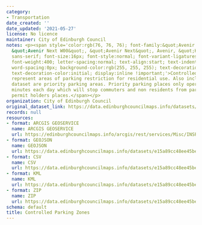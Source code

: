 ```yaml
---
category:
- Transportation
date_created: ''
date_updated: '2021-05-27'
license: No licence
maintainer: City of Edinburgh Council
notes: <p><span style='color:rgb(76, 76, 76); font-family:&quot;Avenir Next W01&quot;,
  &quot;Avenir Next W00&quot;, &quot;Avenir Next&quot;, Avenir, &quot;Helvetica Neue&quot;,
  sans-serif; font-size:16px; font-style:normal; font-variant-ligatures:normal; font-variant-caps:normal;
  font-weight:400; letter-spacing:normal; text-align:start; text-indent:0px; text-transform:none;
  word-spacing:0px; background-color:rgb(255, 255, 255); text-decoration-style:initial;
  text-decoration-color:initial; display:inline !important;'>Controlled Parking Zones
  represent areas of parking restriction for residential use. Also included in this
  dataset are priority parking areas. Priority parking places only operate for 90
  minutes each day which will stop commuters and non residents from parking in the
  permit holders places.</span></p>
organization: City of Edinburgh Council
original_dataset_link: https://data.edinburghcouncilmaps.info/datasets/e15a89cc48ee45be8fadf0f00ffcda21_12
records: null
resources:
- format: ARCGIS GEOSERVICE
  name: ARCGIS GEOSERVICE
  url: https://edinburghcouncilmaps.info/arcgis/rest/services/Misc/INSPIRE/MapServer/12
- format: GEOJSON
  name: GEOJSON
  url: https://data.edinburghcouncilmaps.info/datasets/e15a89cc48ee45be8fadf0f00ffcda21_12.geojson?outSR=%7B%22latestWkid%22%3A27700%2C%22wkid%22%3A27700%7D
- format: CSV
  name: CSV
  url: https://data.edinburghcouncilmaps.info/datasets/e15a89cc48ee45be8fadf0f00ffcda21_12.csv?outSR=%7B%22latestWkid%22%3A27700%2C%22wkid%22%3A27700%7D
- format: KML
  name: KML
  url: https://data.edinburghcouncilmaps.info/datasets/e15a89cc48ee45be8fadf0f00ffcda21_12.kml?outSR=%7B%22latestWkid%22%3A27700%2C%22wkid%22%3A27700%7D
- format: ZIP
  name: ZIP
  url: https://data.edinburghcouncilmaps.info/datasets/e15a89cc48ee45be8fadf0f00ffcda21_12.zip?outSR=%7B%22latestWkid%22%3A27700%2C%22wkid%22%3A27700%7D
schema: default
title: Controlled Parking Zones
---
```

